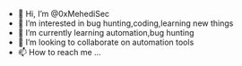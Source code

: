- 👋 Hi, I’m @0xMehediSec
- 👀 I’m interested in bug hunting,coding,learning new things
- 🌱 I’m currently learning automation,bug hunting
- 💞️ I’m looking to collaborate on automation tools
- 📫 How to reach me ...

<!---
0xMehediSec/0xMehediSec is a ✨ special ✨ repository because its `README.md` (this file) appears on your GitHub profile.
You can click the Preview link to take a look at your changes.
--->
